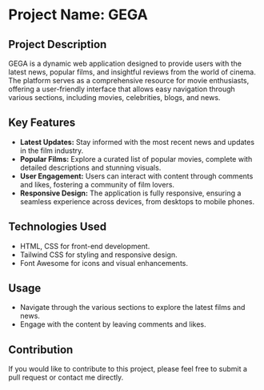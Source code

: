 # Project Name: GEGA

## Project Description
GEGA is a dynamic web application designed to provide users with the latest news, popular films, and insightful reviews from the world of cinema. The platform serves as a comprehensive resource for movie enthusiasts, offering a user-friendly interface that allows easy navigation through various sections, including movies, celebrities, blogs, and news.

## Key Features
- **Latest Updates:** Stay informed with the most recent news and updates in the film industry.
- **Popular Films:** Explore a curated list of popular movies, complete with detailed descriptions and stunning visuals.
- **User Engagement:** Users can interact with content through comments and likes, fostering a community of film lovers.
- **Responsive Design:** The application is fully responsive, ensuring a seamless experience across devices, from desktops to mobile phones.

## Technologies Used
- HTML, CSS for front-end development.
- Tailwind CSS for styling and responsive design.
- Font Awesome for icons and visual enhancements.


## Usage
- Navigate through the various sections to explore the latest films and news.
- Engage with the content by leaving comments and likes.

## Contribution
If you would like to contribute to this project, please feel free to submit a pull request or contact me directly.


